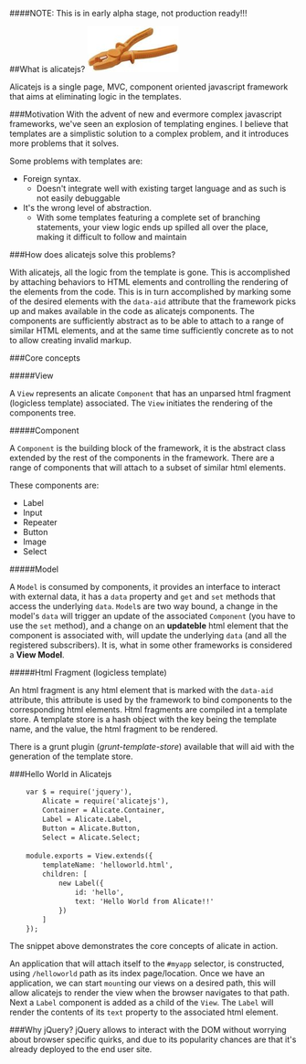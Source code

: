 ####NOTE: This is in early alpha stage, not production ready!!!

##What is alicatejs?
![alicatejs](logo.jpg?raw)


Alicatejs is a single page, MVC, component oriented javascript framework that aims at eliminating logic in the templates.

###Motivation
With the advent of new and evermore complex javascript frameworks, we've seen an explosion of templating engines. I believe
that templates are a simplistic solution to a complex problem, and it introduces more problems that it solves.

Some problems with templates are:

- Foreign syntax.
    - Doesn't integrate well with existing target language and as such is not easily debuggable
- It's the wrong level of abstraction.
    - With some templates featuring a complete set of branching statements,
      your view logic ends up spilled all over the place, making it difficult to
      follow and maintain

###How does alicatejs solve this problems?

With alicatejs, all the logic from the template is gone. This is accomplished by attaching behaviors to HTML elements
and controlling the rendering of the elements from the code. This is in turn accomplished by marking some of the desired elements with
the `data-aid` attribute that the framework picks up and makes available in the code as alicatejs components. The components are sufficiently
abstract as to be able to attach to a range of similar HTML elements, and at the same time sufficiently concrete as to
not to allow creating invalid markup.

###Core concepts

#####View

A `View` represents an alicate `Component` that has an unparsed html fragment (logicless template) associated. The `View` initiates the rendering of the components tree.

#####Component

A `Component` is the building block of the framework, it is the abstract class extended by the rest of the components in the framework. There are a range of components that will attach to a subset of similar html elements.

These components are:

* Label
* Input
* Repeater
* Button
* Image
* Select

#####Model

A `Model` is consumed by components, it provides an interface to interact with external data, it has a `data` property and `get` and `set` methods that access the underlying `data`. `Model`s are two way bound, a change in the model's `data` will trigger an update of the associated `Component` (you have to use the `set` method),  and a change on an __updateble__ html element that the component is associated with, will update the underlying `data` (and all the registered subscribers). It is, what in some other frameworks is considered a **View Model**.

#####Html Fragment (logicless template)

An html fragment is any html element that is marked with the `data-aid` attribute, this attribute is used by the framework to bind components to the corresponding html elements. Html fragments are compiled int a template store. A template store is a hash object with the key being the template name, and the value, the html fragment to be rendered.

There is a grunt plugin (_grunt-template-store_) available that will aid with the generation of the template store.

###Hello World in Alicatejs

```
    var $ = require('jquery'),
        Alicate = require('alicatejs'),
        Container = Alicate.Container,
        Label = Alicate.Label,
        Button = Alicate.Button,
        Select = Alicate.Select;
    
    module.exports = View.extends({
        templateName: 'helloworld.html',
        children: [
            new Label({
                id: 'hello',
                text: 'Hello World from Alicate!!'
            })
        ]
    });

```
The snippet above demonstrates the core concepts of alicate in action.

An application that will attach itself to the `#myapp` selector, is constructed, using `/helloworld` path as its index page/location. Once we have an application, we can start `mount`ing our views on a desired path, this will allow alicatejs to render the view when the browser navigates to that path. Next a `Label` component is added as a child of the `View`. The `Label` will render the contents of its `text` property to the associated html element.

###Why jQuery?
jQuery allows to interact with the DOM without worrying about browser specific quirks, and due to its popularity chances are that it's already deployed to the end user site.
